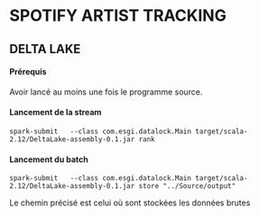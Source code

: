 # SPOTIFY ARTIST TRACKING

## DELTA LAKE

#### Prérequis

Avoir lancé au moins une fois le programme source.

#### Lancement de la stream

    spark-submit   --class com.esgi.datalock.Main target/scala-2.12/DeltaLake-assembly-0.1.jar rank

#### Lancement du batch

    spark-submit   --class com.esgi.datalock.Main target/scala-2.12/DeltaLake-assembly-0.1.jar store "../Source/output"
    
Le chemin précisé est celui où sont stockées les données brutes
